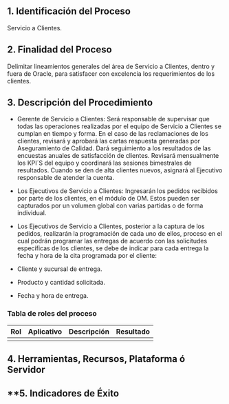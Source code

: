 ## **1. Identificación del Proceso**

 Servicio a Clientes.
## **2. Finalidad del Proceso**

Delimitar lineamientos generales del área de Servicio a Clientes, dentro y fuera de Oracle, para satisfacer con excelencia los requerimientos de los clientes.
## **3. Descripción del Procedimiento**

 - Gerente de Servicio a Clientes:
Será responsable de supervisar que todas las operaciones realizadas por el equipo de Servicio a Clientes se cumplan en tiempo y forma. En el caso de las reclamaciones de los clientes, revisará y aprobará las cartas respuesta generadas por Aseguramiento de Calidad.
Dará seguimiento a los resultados de las encuestas anuales de satisfacción de clientes. Revisará mensualmente los KPI´S del equipo y coordinará las sesiones bimestrales de resultados.
Cuando se den de alta clientes nuevos, asignará al Ejecutivo responsable de atender la cuenta.
- Los Ejecutivos de Servicio a Clientes:
Ingresarán los pedidos recibidos por parte de los clientes, en el módulo de OM. Estos pueden ser capturados por un volumen global con varias partidas o de forma individual.

- Los Ejecutivos de Servicio a Clientes, posterior a la captura de los pedidos, realizarán la programación de cada uno de ellos, proceso en el cual podrán programar las entregas de acuerdo con las solicitudes específicas de los clientes, se debe de indicar para cada entrega la fecha y hora de la cita programada por el cliente:
- Cliente y sucursal de entrega.
- Producto y cantidad solicitada.
- Fecha y hora de entrega.
### **Tabla de roles del proceso**

| **Rol** | **Aplicativo** | **Descripción** | **Resultado** |
| ------- | -------------- | --------------- | ------------- |
|         |                |                 |               |

## **4. Herramientas, Recursos, Plataforma ó Servidor**


## **5. Indicadores de Éxito
